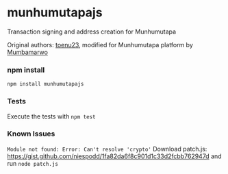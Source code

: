 # munhumutapajs

Transaction signing and address creation for Munhumutapa

Original authors: [toenu23](https://github.com/toenu23/nxtjs), modified for Munhumutapa platform by [Mumbamarwo](https://github.com/munhumutapaalpha/munhumutapajs)

### npm install
`npm install munhumutapajs`

### Tests
Execute the tests with `npm test`

### Known Issues
`Module not found: Error: Can't resolve 'crypto'`
Download patch.js: https://gist.github.com/niespodd/1fa82da6f8c901d1c33d2fcbb762947d
and run `node patch.js`
